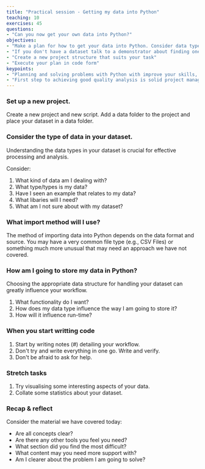 ```yaml
---
title: "Practical session - Getting my data into Python"
teaching: 10
exercises: 45
questions:
- "Can you now get your own data into Python?"
objectives:
- "Make a plan for how to get your data into Python. Consider data type, storage, and method"
- "If you don't have a dataset talk to a demonstrator about finding one"
- "Create a new project structure that suits your task"
- "Execute your plan in code form"
keypoints:
- "Planning and solving problems with Python with improve your skills, and confidence"
- "First step to achieving good quality analysis is solid project management and getting your data in a sensible format, and structure"
---
```

### Set up a new project.
Create a new project and new script. Add a data folder to the project and place your dataset in a data folder.

### Consider the type of data in your dataset.

Understanding the data types in your dataset is crucial for effective processing and analysis.

Consider:
1. What kind of data am I dealing with?
2. What type/types is my data?
3. Have I seen an example that relates to my data?
4. What libaries will I need? 
5. What am I not sure about with my dataset?

### What import method will I use?

The method of importing data into Python depends on the data format and source. You may have a very common file type (e.g., CSV Files) or something much more unusual that may need an approach we have not covered.

### How am I going to store my data in Python?

Choosing the appropriate data structure for handling your dataset can greatly influence your workflow.

1. What functionality do I want?
2. How does my data type influence the way I am going to store it?
3. How will it influence run-time?

### When you start writting code

1. Start by writing notes \(\#\) detailing your workflow. 
2. Don't try and write everything in one go. Write and verify.
3. Don't be afraid to ask for help.

### Stretch tasks

1. Try visualising some interesting aspects of your data.
2. Collate some statistics about your dataset. 

### Recap & reflect

Consider the material we have covered today: 
* Are all concepts clear?
* Are there any other tools you feel you need?
* What section did you find the most difficult?
* What content may you need more support with?
* Am I clearer about the problem I am going to solve?







